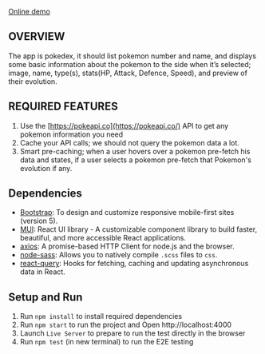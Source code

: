 [Online demo](https://pokemon-hamid.netlify.app/)

## OVERVIEW 
  The app is pokedex, it should list pokemon number and name, and displays some basic 
  information about the pokemon to the side when it’s selected; image, name, type(s), 
  stats(HP, Attack, Defence, Speed), and preview of their evolution.

## REQUIRED FEATURES  
1. Use the [https://pokeapi.co](https://pokeapi.co/) API to get any pokemon information you need
2. Cache your API calls; we should not query the pokemon data a lot.
3. Smart pre-caching; when a user hovers over a pokemon pre-fetch his data and states, if a
   user selects a pokemon pre-fetch that Pokemon's evolution if any.

## Dependencies
- [Bootstrap](https://getbootstrap.com/): To design and customize responsive mobile-first sites (version 5).
- [MUI](https://mui.com/): React UI library - A customizable component library to build faster, beautiful, and more accessible React applications.
- [axios](https://github.com/axios/axios): A promise-based HTTP Client for node.js and the browser.
- [node-sass](https://www.npmjs.com/package/node-sass): Allows you to natively compile `.scss` files to `css`.
- [react-query](https://www.npmjs.com/package/react-query): Hooks for fetching, caching and updating asynchronous data in React.

## Setup and Run
1. Run `npm install` to install required dependencies
2. Run `npm start` to run the project and Open http://localhost:4000
4. Launch `Live Server` to prepare to run the test directly in the browser
3. Run `npm test` (in new terminal) to run the E2E testing
